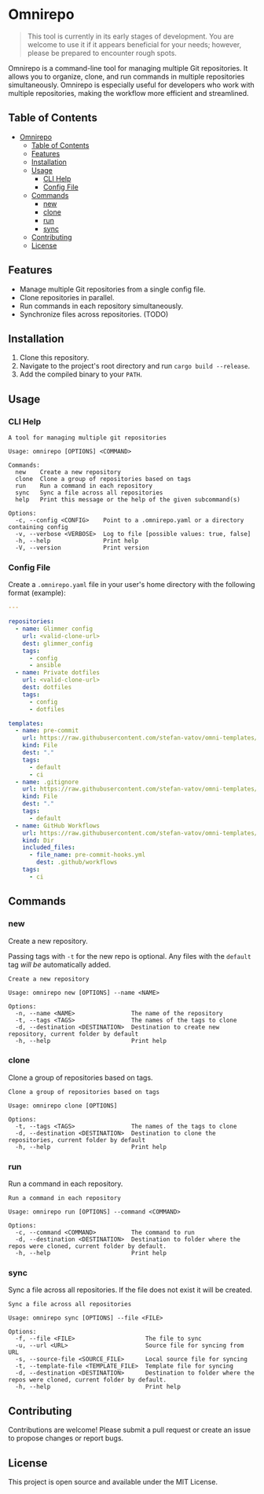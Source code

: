 # Omnirepo

>This tool is currently in its early stages of development. You are welcome to use it if it appears beneficial for your needs; however, please be prepared to encounter rough spots.

Omnirepo is a command-line tool for managing multiple Git repositories. It allows you to organize, clone, and run commands in multiple repositories simultaneously. Omnirepo is especially useful for developers who work with multiple repositories, making the workflow more efficient and streamlined.

## Table of Contents

- [Omnirepo](#omnirepo)
  - [Table of Contents](#table-of-contents)
  - [Features](#features)
  - [Installation](#installation)
  - [Usage](#usage)
    - [CLI Help](#cli-help)
    - [Config File](#config-file)
  - [Commands](#commands)
    - [new](#new)
    - [clone](#clone)
    - [run](#run)
    - [sync](#sync)
  - [Contributing](#contributing)
  - [License](#license)

## Features

- Manage multiple Git repositories from a single config file.
- Clone repositories in parallel.
- Run commands in each repository simultaneously.
- Synchronize files across repositories. (TODO)

## Installation

1. Clone this repository.
2. Navigate to the project's root directory and run `cargo build --release`.
3. Add the compiled binary to your `PATH`.

## Usage

### CLI Help

```plaintext
A tool for managing multiple git repositories

Usage: omnirepo [OPTIONS] <COMMAND>

Commands:
  new    Create a new repository
  clone  Clone a group of repositories based on tags
  run    Run a command in each repository
  sync   Sync a file across all repositories
  help   Print this message or the help of the given subcommand(s)

Options:
  -c, --config <CONFIG>    Point to a .omnirepo.yaml or a directory containing config
  -v, --verbose <VERBOSE>  Log to file [possible values: true, false]
  -h, --help               Print help
  -V, --version            Print version
```

### Config File

Create a `.omnirepo.yaml` file in your user's home directory with the following format (example):

```yml
---

repositories:
  - name: Glimmer config
    url: <valid-clone-url>
    dest: glimmer_config
    tags:
      - config
      - ansible
  - name: Private dotfiles
    url: <valid-clone-url>
    dest: dotfiles
    tags:
      - config
      - dotfiles

templates:
  - name: pre-commit
    url: https://raw.githubusercontent.com/stefan-vatov/omni-templates/main/default/.pre-commit-config.yaml
    kind: File
    dest: "."
    tags:
      - default
      - ci
  - name: .gitignore
    url: https://raw.githubusercontent.com/stefan-vatov/omni-templates/main/default/.gitignore
    kind: File
    dest: "."
    tags:
      - default
  - name: GitHub Workflows
    url: https://raw.githubusercontent.com/stefan-vatov/omni-templates/main/github_workflows
    kind: Dir
    included_files:
      - file_name: pre-commit-hooks.yml
        dest: .github/workflows
    tags:
      - ci

```

## Commands

### new

Create a new repository.

Passing tags with `-t` for the new repo is optional.
Any files with the `default` tag _will be_ automatically added.


```plaintext
Create a new repository

Usage: omnirepo new [OPTIONS] --name <NAME>

Options:
  -n, --name <NAME>                The name of the repository
  -t, --tags <TAGS>                The names of the tags to clone
  -d, --destination <DESTINATION>  Destination to create new repository, current folder by default
  -h, --help                       Print help
```

### clone

Clone a group of repositories based on tags.

```plaintext
Clone a group of repositories based on tags

Usage: omnirepo clone [OPTIONS]

Options:
  -t, --tags <TAGS>                The names of the tags to clone
  -d, --destination <DESTINATION>  Destination to clone the repositories, current folder by default
  -h, --help                       Print help
```

### run

Run a command in each repository.

```plaintext
Run a command in each repository

Usage: omnirepo run [OPTIONS] --command <COMMAND>

Options:
  -c, --command <COMMAND>          The command to run
  -d, --destination <DESTINATION>  Destination to folder where the repos were cloned, current folder by default.
  -h, --help                       Print help
```

### sync

Sync a file across all repositories.
If the file does not exist it will be created.

```plaintext
Sync a file across all repositories

Usage: omnirepo sync [OPTIONS] --file <FILE>

Options:
  -f, --file <FILE>                    The file to sync
  -u, --url <URL>                      Source file for syncing from URL
  -s, --source-file <SOURCE_FILE>      Local source file for syncing
  -t, --template-file <TEMPLATE_FILE>  Template file for syncing
  -d, --destination <DESTINATION>      Destination to folder where the repos were cloned, current folder by default.
  -h, --help                           Print help
```

## Contributing

Contributions are welcome! Please submit a pull request or create an issue to propose changes or report bugs.

## License

This project is open source and available under the MIT License.
